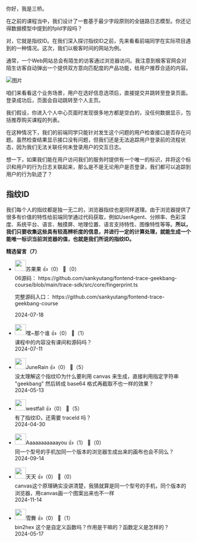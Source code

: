 你好，我是三桥。

在之前的课程当中，我们设计了一套基于最少字段原则的全链路日志模型。你还记得数据模型中提到的fpId字段吗？

对，它就是指纹ID。在我们深入探讨指纹ID之前，先来看看前端同学在实际项目遇到的一种情况。这次，我们以极客时间的网站为例。

通常，一个Web网站总会有陌生的访客通过浏览器访问。我注意到极客官网会对陌生访客自动弹出一个提供双方意向匹配度的产品功能，给用户推荐合适的内容。

![图片](https://static001.geekbang.org/resource/image/11/03/1160479530cb678897632c70cdf36b03.png?wh=1284x1330)

咱们来看看这个业务场景，用户在选好信息选项后，直接提交并跳转至登录页面。登录成功后，页面会自动跳转至个人主页。

我们假设，你进入个人中心页面时发现很多地方都是空白的，没任何数据显示，包括推荐购买课程的列表。

在这种情况下，我们的前端同学只能针对发生这个问题的用户检查接口是否存在问题。虽然检查结果显示接口没有问题，但我们还是无法追踪用户登录前的流程状态，因为我们无法关联任何未登录用户的交互日志。

想一下，如果我们能在用户访问我们的服务时提供有一个唯一的标识，并将这个标识和用户的行为日志关联起来，那么是不是无论用户是否登录，我们都可以追踪到用户的行为轨迹了？

## 指纹ID

我们每个人的指纹都是独一无二的，浏览器指纹也是同样道理。由于浏览器提供了很多有价值的特性给前端同学通过代码获取，例如UserAgent、分辨率、色彩深度、系统平台、语言、触摸屏、地理位置、语言支持特性、图像特性等等。**所以，我们只要收集这些具有较高辨析度的信息，并进行一定的计算处理，就能生成一个能唯一标识当前浏览器的值，也就是我们所说的指纹ID。**
<div><strong>精选留言（7）</strong></div><ul>
<li><img src="https://static001.geekbang.org/account/avatar/00/2b/86/73/5190bbde.jpg" width="30px"><span>苏果果</span> 👍（0） 💬（0）<div>06源码：
https:&#47;&#47;github.com&#47;sankyutang&#47;fontend-trace-geekbang-course&#47;blob&#47;main&#47;trace-sdk&#47;src&#47;core&#47;fingerprint.ts

完整源码入口：
https:&#47;&#47;github.com&#47;sankyutang&#47;fontend-trace-geekbang-course</div>2024-07-18</li><br/><li><img src="https://static001.geekbang.org/account/avatar/00/17/e4/c9/651c54a7.jpg" width="30px"><span>嘿~那个谁</span> 👍（0） 💬（1）<div>课程中的内容没有课间和源码吗？</div>2024-07-11</li><br/><li><img src="https://static001.geekbang.org/account/avatar/00/38/49/2f/590142fb.jpg" width="30px"><span>JuneRain</span> 👍（0） 💬（5）<div>没太理解这个指纹ID为什么要利用 canvas 来生成，直接利用指定字符串 &quot;geekbang&quot; 然后转成 base64 格式再截取不也一样的效果？</div>2024-05-13</li><br/><li><img src="https://static001.geekbang.org/account/avatar/00/18/ea/05/9976b871.jpg" width="30px"><span>westfall</span> 👍（0） 💬（5）<div>有了指纹ID，还需要 traceId 吗？</div>2024-04-30</li><br/><li><img src="https://static001.geekbang.org/account/avatar/00/10/61/c1/93031a2a.jpg" width="30px"><span>Aaaaaaaaaaayou</span> 👍（1） 💬（0）<div>同一个型号的手机加同一个版本的浏览器生成出来的画布也会不同么？</div>2024-09-14</li><br/><li><img src="https://static001.geekbang.org/account/avatar/00/1e/85/7e/dc5ee66c.jpg" width="30px"><span>天天</span> 👍（0） 💬（0）<div>canvas这个原理确实没讲清楚，我猜就算是同一个型号的手机，同个版本的浏览器，用canvas画一个图案出来也不一样</div>2024-11-14</li><br/><li><img src="https://static001.geekbang.org/account/avatar/00/13/03/09/afbc9616.jpg" width="30px"><span>雪舞</span> 👍（0） 💬（1）<div>bin2hex 这个是自定义函数吗？作用是干嘛的？函数定义是怎样的？</div>2024-05-17</li><br/>
</ul>